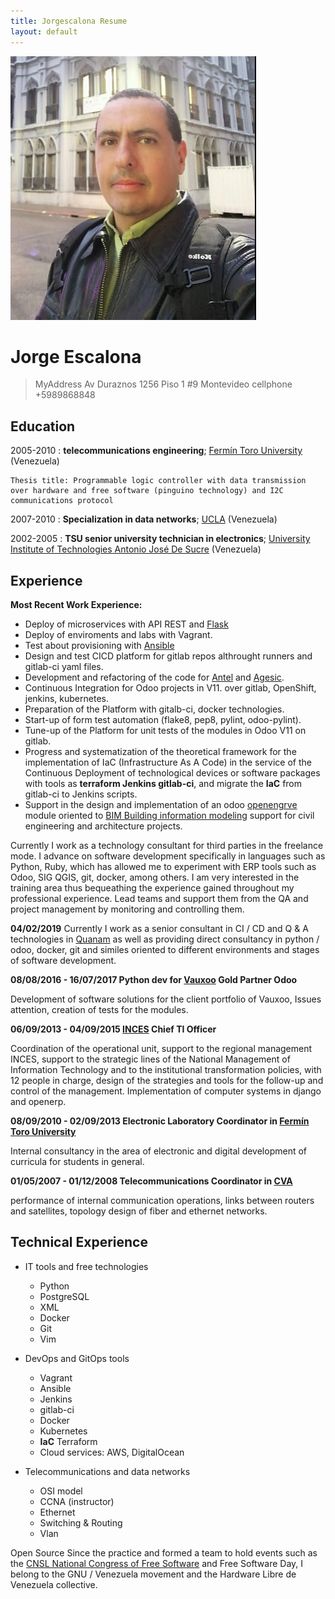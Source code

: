 ```yaml
---
title: Jorgescalona Resume
layout: default
---
```


![](../assets/img/yo_cv_2020.png)

Jorge Escalona
============

> MyAddress
> Av Duraznos 1256
> Piso 1 #9
> Montevideo
> cellphone +5989868848

Education
---------

2005-2010
:   **telecommunications engineering**; [Fermín Toro University](http://www.uft.edu.ve/ "UFT") (Venezuela)

    Thesis title: Programmable logic controller with data transmission over hardware and free software (pinguino technology) and I2C communications protocol

2007-2010
:   **Specialization in data networks**; [UCLA](http://postgrado.ucla.edu.ve/ciencias/redes.htm "Universidad Centroccidental Lisandro Alvarado")
    (Venezuela)

2002-2005
:   **TSU senior university technician in electronics**; [University Institute of Technologies Antonio José De Sucre](http://www.utsbarquisimeto.edu.ve/paginas/carreras/electronica.html "TSU electronica") (Venezuela)


Experience
----------

**Most Recent Work Experience:**


* Deploy of microservices with API REST and [Flask](https://gitlab.com/jorgemustaine/flask)
* Deploy of enviroments and labs with Vagrant.
* Test about provisioning with [Ansible](https://gitlab.com/jorgemustaine/pluralsigth_courses/-/tree/master/ansible)
* Design and test CICD platform for gitlab repos althrought runners and gitlab-ci
yaml files.
* Development and refactoring of the code for [Antel](http://antel.com.uy/) and
[Agesic](https://www.gub.uy/agencia-gobierno-electronico-sociedad-informacion-conocimiento/).
* Continuous Integration for Odoo projects in V11. over gitlab, OpenShift,
jenkins, kubernetes.
* Preparation of the Platform with gitalb-ci, docker technologies.
* Start-up of form test automation (flake8, pep8, pylint, odoo-pylint).
* Tune-up of the Platform for unit tests of the modules in Odoo V11 on gitlab.
* Progress and systematization of the theoretical framework for the
implementation of IaC (Infrastructure As A Code) in the service of the
Continuous Deployment of technological devices or software packages with tools
as **terraform Jenkins gitlab-ci**, and migrate the **IaC** from gitlab-ci to Jenkins
scripts.
* Support in the design and implementation of an odoo [openengrve](https://gitlab.com/jorgemustaine/openengrve) module oriented
to [BIM Building information modeling](https://en.wikipedia.org/wiki/Building_information_modeling) support for civil engineering and architecture projects.

Currently I work as a technology consultant for third parties in the freelance mode. I advance on software development specifically in languages such as Python, Ruby, which has allowed me to experiment with ERP tools such as Odoo, SIG QGIS, git, docker, among others. I am very interested in the training area thus bequeathing the experience gained throughout my professional experience. Lead teams and support them from the QA and project management by monitoring and controlling them.

**04/02/2019** Currently I work as a senior consultant in CI / CD and Q & A technologies in [Quanam](https://quanam.com) as well as providing direct consultancy in python / odoo, docker, git and similes oriented to different environments and stages of software development.

**08/08/2016 - 16/07/2017 Python dev for [Vauxoo](https://www.vauxoo.com/) Gold Partner Odoo**

Development of software solutions for the client portfolio of Vauxoo, Issues attention, creation of tests for the modules.

**06/09/2013 - 04/09/2015 [INCES](http://www.inces.gob.ve "INCES") Chief TI Officer**

Coordination of the operational unit, support to the regional management INCES, support to the strategic lines of the National Management of Information Technology and to the institutional transformation policies, with 12 people in charge, design of the strategies and tools for the follow-up and control of the management. Implementation of computer systems in django and openerp.

**08/09/2010 - 02/09/2013 Electronic Laboratory Coordinator in [Fermín Toro University](http://www.uft.edu.ve/ "UFT")**

Internal consultancy in the area of electronic and digital development of curricula for students in general.

**01/05/2007 - 01/12/2008 Telecommunications Coordinator in [CVA](http://diversidadbiologica.minamb.gob.ve/actores/ficha/395/)**

performance of internal communication operations, links between routers and satellites, topology design of fiber and ethernet networks.

Technical Experience
--------------------


* IT tools and free technologies

    * Python
	* PostgreSQL
	* XML
	* Docker
	* Git
	* Vim

* DevOps and GitOps tools

    * Vagrant
    * Ansible
    * Jenkins
    * gitlab-ci
    * Docker
    * Kubernetes
    * **IaC** Terraform
    * Cloud services: AWS, DigitalOcean

* Telecommunications and data networks

	* OSI model
	* CCNA (instructor)
	* Ethernet
	* Switching & Routing
	* Vlan


Open Source
	Since the practice and formed a team to hold events such as the [CNSL National Congress of Free Software](https://es.wikipedia.org/wiki/Congreso_Nacional_de_Software_Libre_de_Venezuela) and Free Software Day, I belong to the GNU / Venezuela movement and the Hardware Libre de Venezuela collective.
